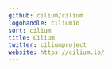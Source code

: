 ```yaml
---
github: cilium/cilium
logohandle: ciliumio
sort: cilium
title: Cilium
twitter: ciliumproject
website: https://cilium.io/
---
```

